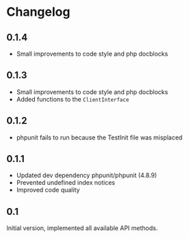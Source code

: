 # Changelog

## 0.1.4

* Small improvements to code style and php docblocks

## 0.1.3

* Small improvements to code style and php docblocks
* Added functions to the `ClientInterface`

## 0.1.2

* phpunit fails to run because the TestInit file was misplaced

## 0.1.1

* Updated dev dependency phpunit/phpunit (4.8.9)
* Prevented undefined index notices
* Improved code quality

## 0.1

Initial version, implemented all available API methods.